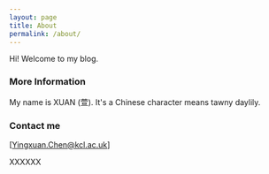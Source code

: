 ```yaml
---
layout: page
title: About
permalink: /about/
---
```


Hi! Welcome to my blog.

### More Information

My name is XUAN (萱). It's a Chinese character means tawny daylily. 

### Contact me

[Yingxuan.Chen@kcl.ac.uk]

XXXXXX
